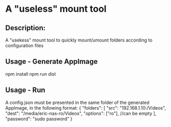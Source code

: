# A "useless" mount tool

## Description:
A "usekess" mount tool to quickly mount/umount folders according to configuration
files

## Usage - Generate AppImage
npm install
npm run dist

## Usage - Run
A config.json must be presented in the same folder of the generated AppImage,
  in the following format:
{
  "folders": [
    "src": "192.168.1.10:/Videos",
    "dest": "/media/eric-nas-ro/Videos",
    "options": ["ro"], //can be empty
  ],
  "password": "sudo password"
}
